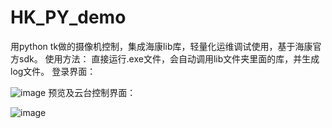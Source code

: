 # HK_PY_demo
用python tk做的摄像机控制，集成海康lib库，轻量化运维调试使用，基于海康官方sdk。
使用方法：
直接运行.exe文件，会自动调用lib文件夹里面的库，并生成log文件。
登录界面：

![image](https://github.com/sinssy9527/HK_PY_demo/assets/73864699/c14a128b-60f0-46df-8269-edb92fd6bd48)
预览及云台控制界面：

![image](https://github.com/sinssy9527/HK_PY_demo/assets/73864699/3e38c043-f888-45fc-8a94-b672188e086d)

